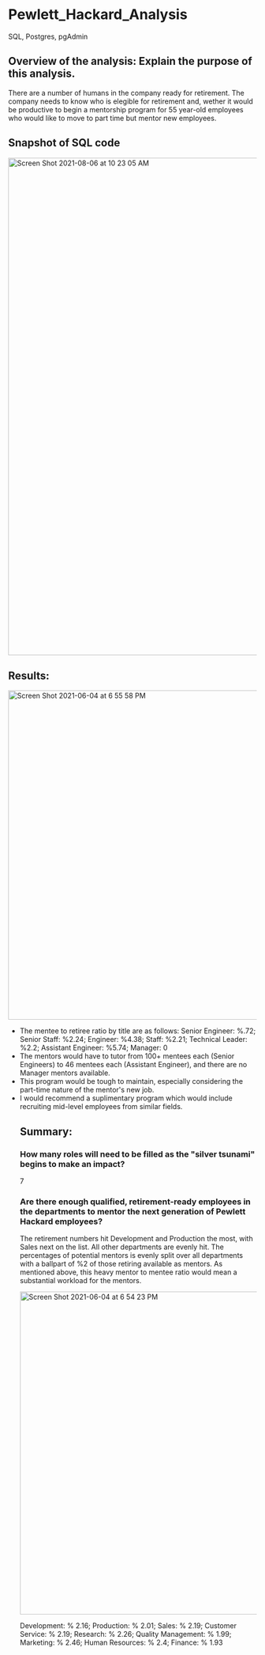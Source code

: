 
# Pewlett_Hackard_Analysis
SQL, Postgres, pgAdmin

## Overview of the analysis: Explain the purpose of this analysis.
There are a number of humans in the company ready for retirement. The company needs to know who is elegible for retirement and, wether it would be productive to begin a mentorship program for 55 year-old employees who would like to move to part time but mentor new employees.  

## Snapshot of SQL code
<img width="1006" alt="Screen Shot 2021-08-06 at 10 23 05 AM" src="https://user-images.githubusercontent.com/14239715/128524943-af6985e3-01a1-41ee-a775-24a3eb15f682.png">



## Results: 
<img width="666" alt="Screen Shot 2021-06-04 at 6 55 58 PM" src="https://user-images.githubusercontent.com/14239715/120870284-87c36e00-c566-11eb-8719-e9b047cb2314.png">

<ul>
<li>The mentee to retiree ratio by title are as follows:
Senior Engineer: %.72;
Senior Staff: %2.24;
Engineer: %4.38;
Staff: %2.21;
Technical Leader: %2.2;
Assistant Engineer: %5.74;
Manager: 0 </li>

<li>The mentors would have to tutor from 100+ mentees each (Senior Engineers) to 46 mentees each (Assistant Engineer), and there are no Manager mentors available.</li> 
<li>This program would be tough to maintain, especially considering the part-time nature of the mentor's new job.</li> 
<li>I would recommend a suplimentary program which would include recruiting mid-level employees from similar fields.</li>



## Summary: 
### How many roles will need to be filled as the "silver tsunami" begins to make an impact? 
  7
### Are there enough qualified, retirement-ready employees in the departments to mentor the next generation of Pewlett Hackard employees?

The retirement numbers hit Development and Production the most, with Sales next on the list. All other departments are evenly hit. The percentages of potential mentors is evenly split over all departments with a ballpart of %2 of those retiring available as mentors. As mentioned above, this heavy mentor to mentee ratio would mean a substantial workload for the mentors. 

<img width="653" alt="Screen Shot 2021-06-04 at 6 54 23 PM" src="https://user-images.githubusercontent.com/14239715/120870295-8abe5e80-c566-11eb-9688-dbfb27c004f2.png">

Development: % 2.16;
Production: % 2.01;
Sales: % 2.19;
Customer Service: % 2.19;
Research: % 2.26;
Quality Management: % 1.99;
Marketing: % 2.46;
Human Resources: % 2.4;
Finance: % 1.93

